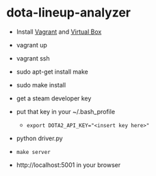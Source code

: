 dota-lineup-analyzer
====================

* Install [Vagrant](http://www.vagrantup.com/) and [Virtual Box](https://www.virtualbox.org/)

* vagrant up
* vagrant ssh
* sudo apt-get install make
* sudo make install

* get a steam developer key
* put that key in your ~/.bash_profile
    * `export DOTA2_API_KEY="<insert key here>"`


* python driver.py

* `make server`
* http://localhost:5001 in your browser
